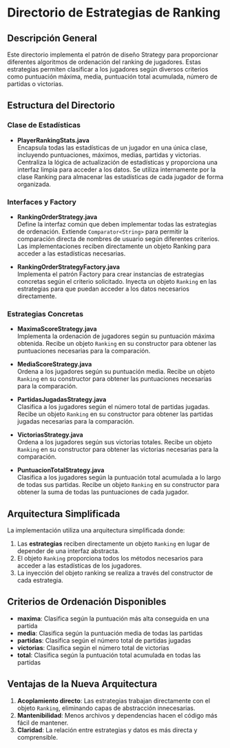 # Directorio de Estrategias de Ranking

## Descripción General

Este directorio implementa el patrón de diseño Strategy para proporcionar diferentes algoritmos de ordenación del ranking de jugadores. Estas estrategias permiten clasificar a los jugadores según diversos criterios como puntuación máxima, media, puntuación total acumulada, número de partidas o victorias.

## Estructura del Directorio

### Clase de Estadísticas

- **PlayerRankingStats.java**  
  Encapsula todas las estadísticas de un jugador en una única clase, incluyendo puntuaciones, máximos, medias, partidas y victorias. Centraliza la lógica de actualización de estadísticas y proporciona una interfaz limpia para acceder a los datos. Se utiliza internamente por la clase Ranking para almacenar las estadísticas de cada jugador de forma organizada.

### Interfaces y Factory

- **RankingOrderStrategy.java**  
  Define la interfaz común que deben implementar todas las estrategias de ordenación. Extiende `Comparator<String>` para permitir la comparación directa de nombres de usuario según diferentes criterios. Las implementaciones reciben directamente un objeto Ranking para acceder a las estadísticas necesarias.

- **RankingOrderStrategyFactory.java**  
  Implementa el patrón Factory para crear instancias de estrategias concretas según el criterio solicitado. Inyecta un objeto `Ranking` en las estrategias para que puedan acceder a los datos necesarios directamente.

### Estrategias Concretas

- **MaximaScoreStrategy.java**  
  Implementa la ordenación de jugadores según su puntuación máxima obtenida. Recibe un objeto `Ranking` en su constructor para obtener las puntuaciones necesarias para la comparación.

- **MediaScoreStrategy.java**  
  Ordena a los jugadores según su puntuación media. Recibe un objeto `Ranking` en su constructor para obtener las puntuaciones necesarias para la comparación.

- **PartidasJugadasStrategy.java**  
  Clasifica a los jugadores según el número total de partidas jugadas. Recibe un objeto `Ranking` en su constructor para obtener las partidas jugadas necesarias para la comparación.

- **VictoriasStrategy.java**  
  Ordena a los jugadores según sus victorias totales. Recibe un objeto `Ranking` en su constructor para obtener las victorias necesarias para la comparación.

- **PuntuacionTotalStrategy.java**  
  Clasifica a los jugadores según la puntuación total acumulada a lo largo de todas sus partidas. Recibe un objeto `Ranking` en su constructor para obtener la suma de todas las puntuaciones de cada jugador.

## Arquitectura Simplificada

La implementación utiliza una arquitectura simplificada donde:

1. Las **estrategias** reciben directamente un objeto `Ranking` en lugar de depender de una interfaz abstracta.
2. El objeto `Ranking` proporciona todos los métodos necesarios para acceder a las estadísticas de los jugadores.
3. La inyección del objeto ranking se realiza a través del constructor de cada estrategia.

## Criterios de Ordenación Disponibles

- **maxima**: Clasifica según la puntuación más alta conseguida en una partida
- **media**: Clasifica según la puntuación media de todas las partidas
- **partidas**: Clasifica según el número total de partidas jugadas 
- **victorias**: Clasifica según el número total de victorias
- **total**: Clasifica según la puntuación total acumulada en todas las partidas

## Ventajas de la Nueva Arquitectura

1. **Acoplamiento directo**: Las estrategias trabajan directamente con el objeto `Ranking`, eliminando capas de abstracción innecesarias.
2. **Mantenibilidad**: Menos archivos y dependencias hacen el código más fácil de mantener.
3. **Claridad**: La relación entre estrategias y datos es más directa y comprensible.
